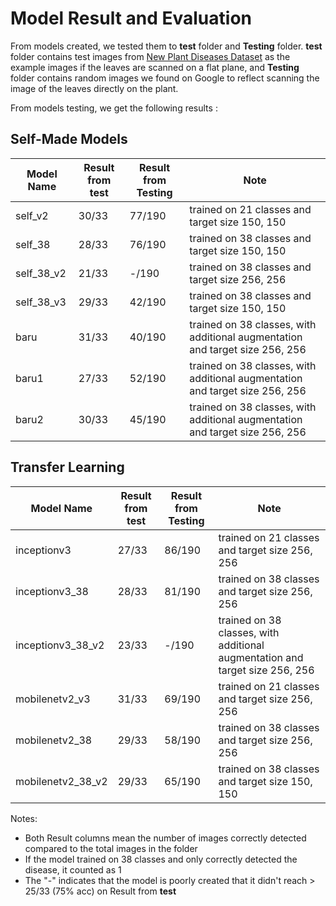 # Model Result and Evaluation

From models created, we tested them to **test** folder and **Testing** folder. **test** folder contains test images from [New Plant Diseases Dataset](https://www.kaggle.com/datasets/vipoooool/new-plant-diseases-dataset) as the example images if the leaves are scanned on a flat plane, and **Testing** folder contains random images we found on Google to reflect scanning the image of the leaves directly on the plant.

From models testing, we get the following results :
## Self-Made Models
| Model Name  | Result from **test** | Result from **Testing** | Note |
| ----------- | -------------------- | ----------------------- | ---- |
| self_v2     | 30/33                | 77/190                  | trained on 21 classes and target size 150, 150  |
| self_38     | 28/33                | 76/190                  | trained on 38 classes and target size 150, 150  |
| self_38_v2  | 21/33                | -/190                   | trained on 38 classes and target size 256, 256  |
| self_38_v3  | 29/33                | 42/190                  | trained on 38 classes and target size 150, 150  |
| baru        | 31/33                | 40/190                  | trained on 38 classes, with additional augmentation and target size 256, 256  |
| baru1       | 27/33                | 52/190                  | trained on 38 classes, with additional augmentation and target size 256, 256  |
| baru2       | 30/33                | 45/190                  | trained on 38 classes, with additional augmentation and target size 256, 256  |

## Transfer Learning
| Model Name  | Result from **test** | Result from **Testing** | Note |
| ----------- | -------------------- | ----------------------- | ---- |
| inceptionv3       | 27/33          | 86/190                  | trained on 21 classes and target size 256, 256  |
| inceptionv3_38    | 28/33          | 81/190                  | trained on 38 classes and target size 256, 256  |
| inceptionv3_38_v2 | 23/33          | -/190                   | trained on 38 classes, with additional augmentation and target size 256, 256  |
| mobilenetv2_v3    | 31/33          | 69/190                  | trained on 21 classes and target size 256, 256  |
| mobilenetv2_38    | 29/33          | 58/190                  | trained on 38 classes and target size 256, 256  |
| mobilenetv2_38_v2 | 29/33          | 65/190                  | trained on 38 classes and target size 150, 150  |

Notes: 
* Both Result columns mean the number of images correctly detected compared to the total images in the folder
* If the model trained on 38 classes and only correctly detected the disease, it counted as 1
* The "-" indicates that the model is poorly created that it didn't reach > 25/33 (75% acc) on Result from **test**
